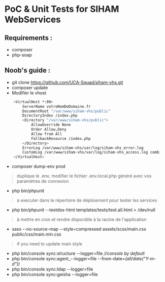 # PoC &amp; Unit Tests for SIHAM WebServices

## Requirements :
- composer
- php-soap


## Noob's guide :
- git clone https://github.com/UCA-Squad/siham-vhs.git
- composer update
- Modifier le vhost

```bash
    <VirtualHost *:80>
        ServerName votreNomDeDomaine.fr
        DocumentRoot "/var/www/siham-vhs/public"
        DirectoryIndex /index.php
        <Directory "/var/www/siham-vhs/public">
            AllowOverride None
            Order Allow,Deny
            Allow from All  
        	FallbackResource /index.php
        </Directory>
        ErrorLog /var/www/siham-vhs/var/log/siham-vhs_error.log
        CustomLog /var/www/siham-vhs/var/log/siham-vhs_access.log combined
    </VirtualHost>
```
- composer dump-env prod
> duplique le .env, modifier le fichier .env.local.php généré avec vos paramètres de connexion
- php bin/phpunit 
> à executer dans le répertoire de déploiement pour tester les services
- php bin/phpunit --testdox-html templates/tests/test.all.html > /dev/null
> à mettre en cron et rendre disponible à la racine de l'application
- sass --no-source-map --style=compressed assets/scss/main.css public/css/main.min.css
> if you need to update main style

- php bin/console sync:structure --logger=file _//console by default_
- php bin/console sync:agent_--logger=file --from-date=_(all/date("Y-m-d"))_
- php bin/console sync:ldap --logger=file
- php bin/console sync:geisha --logger=file